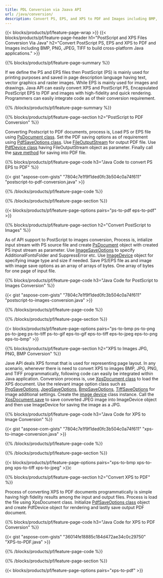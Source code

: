 ```yaml
---
title: PDL Conversion via Jaava API
url: /java/conversion/
description: Convert PS, EPS, and XPS to PDF and Images including BMP, JPG, PNG, and TIFF using the Java library with the Aspose.Page PDL conversion functionality.
---
```


{{< blocks/products/pf/feature-page-wrap >}}
{{< blocks/products/pf/feature-page-header h1="PostScript and XPS Files Conversion Via Java" h2="Convert PostScript PS, EPS and XPS to PDF and Images including BMP, PNG, JPEG, TIFF  to build cross-platform Java applications." >}}

{{% blocks/products/pf/feature-page-summary %}}

If we define the PS and EPS files then PostScript (PS) is mainly used for printing purposes and saved in page description language having text, vector graphics and raster images. While EPS is mainly used for images and drawings. Java API can easily convert XPS and PostScript PS, Encapsulated PostScript EPS to PDF and images with high-fidelity and quick rendering. Programmers can easily integrate code as of their conversion requirement.


{{% /blocks/products/pf/feature-page-summary  %}}

{{% blocks/products/pf/feature-page-section  h2="PostScript to PDF Conversion" %}}

Converting Postscript to PDF documents, process is, Load PS or EPS file using [PsDocument class](https://reference.aspose.com/page/java/com.aspose.eps/PsDocument). Set the PDF saving options as of requirement using [PdfSaveOptions class](https://reference.aspose.com/page/java/com.aspose.eps.device/PdfSaveOptions). Use [FileOutputStream](https://docs.oracle.com/javase/7/docs/api/java/io/FileOutputStream.html) for output PDF file. Use [PdfDevice class](https://reference.aspose.com/page/java/com.aspose.eps.device/PdfDevice) having FileOutputStream object as parameter. Finally call the [save method](https://reference.aspose.com/page/java/com.aspose.eps/PsDocument#save-com.aspose.page.Device-com.aspose.page.SaveOptions-) for saving into PDF file.

{{% blocks/products/pf/feature-page-code h3="Java Code to convert PS EPS to PDF" %}}

{{< gist "aspose-com-gists" "7804c7e1f9f1ded0fc3b504c0a74f611" "postscript-to-pdf-conversion.java" >}}

{{% /blocks/products/pf/feature-page-code  %}}

{{% /blocks/products/pf/feature-page-section %}}

{{< blocks/products/pf/feature-page-options pairs="ps-to-pdf eps-to-pdf" >}}

{{% blocks/products/pf/feature-page-section  h2="Convert PostScript to Images" %}}

As of API support to PostScript to images conversion, Process is, intialize input stream with PS source file and create [PsDocument](https://reference.aspose.com/page/java/com.aspose.eps/psdocument) object with created PS input stream as parameter. Use [ImageSaveOptions](https://reference.aspose.com/page/java/com.aspose.eps.device/imagesaveoptions) to specify AdditionalFontsFolder and SuppressError etc. Use [ImageDevice](https://reference.aspose.com/page/java/com.aspose.eps.device/imagedevice) object for specifying image type and size if needed. Save PS/EPS file as and image with image save options as an array of arrays of bytes. One array of bytes for one page of input file.

{{% blocks/products/pf/feature-page-code h3="Java Code for PostScript to Images Conversion" %}}

{{< gist "aspose-com-gists" "7804c7e1f9f1ded0fc3b504c0a74f611" "postscript-to-images-conversion.java" >}}

{{% /blocks/products/pf/feature-page-code  %}}

{{% /blocks/products/pf/feature-page-section %}}

{{< blocks/products/pf/feature-page-options pairs="ps-to-bmp ps-to-png ps-to-jpeg ps-to-tiff ps-to-gif eps-to-gif eps-to-tiff eps-to-jpeg eps-to-png eps-to-bmp" >}}

{{% blocks/products/pf/feature-page-section  h2="XPS to Images JPG, PNG, BMP Conversion" %}}

Jave API deals XPS format that is used for representing page layout. In any scenario, whenever there is need to convert XPS to images BMP, JPG, PNG, and TIFF programmatically, following code can easily be integrated within Java application. Conversion process is, use [XpsDocument class](https://reference.aspose.com/page/java/com.aspose.xps/XpsDocument) to load the XPS document. Use the relevant image option class such as  [PngSaveOptions](https://reference.aspose.com/page/java/com.aspose.xps.rendering/PngSaveOptions), [JpegSaveOptions](https://reference.aspose.com/page/java/com.aspose.xps.rendering/JpegSaveOptions), [BmpSaveOptions](https://reference.aspose.com/page/java/com.aspose.xps.rendering/BmpSaveOptions), [TiffSaveOptions](https://reference.aspose.com/page/java/com.aspose.xps.rendering/TiffSaveOptions) for image additional settings. Create the [image device](https://reference.aspose.com/page/java/com.aspose.xps.rendering/ImageDevice) class instance. Call the [XpsDocument.save](https://reference.aspose.com/page/java/com.aspose.xps/XpsDocument#save-com.aspose.page.Device-com.aspose.page.SaveOptions-) to save converted JPEG image into ImageDevice object and then use ImageDevice for saving the image as a JPG.

{{% blocks/products/pf/feature-page-code h3="Java Code for XPS to Image Conversion" %}}

{{< gist "aspose-com-gists" "7804c7e1f9f1ded0fc3b504c0a74f611" "xps-to-image-conversion.java" >}}

{{% /blocks/products/pf/feature-page-code  %}}

{{% /blocks/products/pf/feature-page-section %}}

{{< blocks/products/pf/feature-page-options pairs="xps-to-bmp xps-to-png xps-to-tiff xps-to-jpeg" >}}c

{{% blocks/products/pf/feature-page-section  h2="Convert XPS to PDF" %}}

Process of converting XPS to PDF documents programmatically is simple having high fidelity results among the input and output files. Process is load the file using XpsDocument class. Initialize [PdfSaveOptions class](https://reference.aspose.com/page/java/com.aspose.xps.rendering/PdfDevice) object and 
create PdfDevice object for rendering and lastly save output PDF document.

{{% blocks/products/pf/feature-page-code h3="Java Code for XPS to PDF Conversion" %}}

{{< gist "aspose-com-gists" "36014fe18885c184d472ae34c0c29750" "XPS-to-PDF.java" >}}

{{% /blocks/products/pf/feature-page-code  %}}

{{% /blocks/products/pf/feature-page-section %}}

{{< blocks/products/pf/feature-page-options pairs="xps-to-pdf" >}}